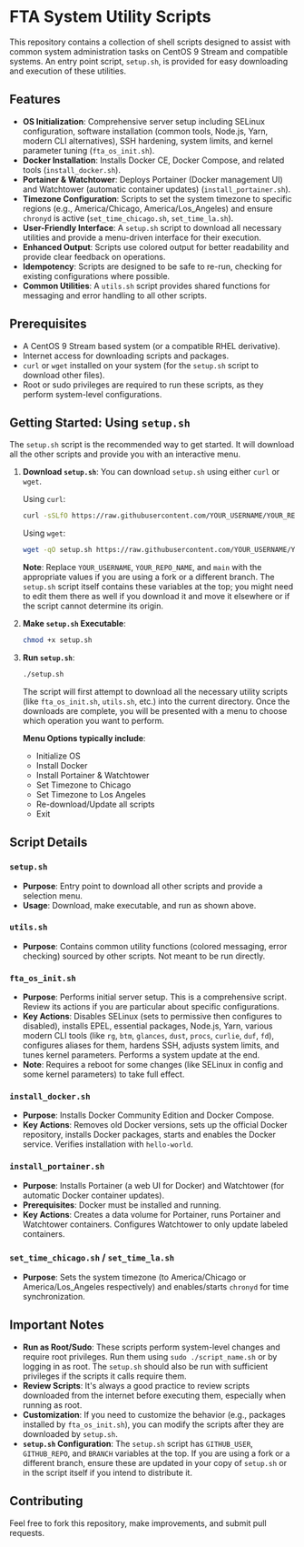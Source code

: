 # FTA System Utility Scripts

This repository contains a collection of shell scripts designed to assist with common system administration tasks on CentOS 9 Stream and compatible systems. An entry point script, `setup.sh`, is provided for easy downloading and execution of these utilities.

## Features

*   **OS Initialization**: Comprehensive server setup including SELinux configuration, software installation (common tools, Node.js, Yarn, modern CLI alternatives), SSH hardening, system limits, and kernel parameter tuning (`fta_os_init.sh`).
*   **Docker Installation**: Installs Docker CE, Docker Compose, and related tools (`install_docker.sh`).
*   **Portainer & Watchtower**: Deploys Portainer (Docker management UI) and Watchtower (automatic container updates) (`install_portainer.sh`).
*   **Timezone Configuration**: Scripts to set the system timezone to specific regions (e.g., America/Chicago, America/Los_Angeles) and ensure `chronyd` is active (`set_time_chicago.sh`, `set_time_la.sh`).
*   **User-Friendly Interface**: A `setup.sh` script to download all necessary utilities and provide a menu-driven interface for their execution.
*   **Enhanced Output**: Scripts use colored output for better readability and provide clear feedback on operations.
*   **Idempotency**: Scripts are designed to be safe to re-run, checking for existing configurations where possible.
*   **Common Utilities**: A `utils.sh` script provides shared functions for messaging and error handling to all other scripts.

## Prerequisites

*   A CentOS 9 Stream based system (or a compatible RHEL derivative).
*   Internet access for downloading scripts and packages.
*   `curl` or `wget` installed on your system (for the `setup.sh` script to download other files).
*   Root or sudo privileges are required to run these scripts, as they perform system-level configurations.

## Getting Started: Using `setup.sh`

The `setup.sh` script is the recommended way to get started. It will download all the other scripts and provide you with an interactive menu.

1.  **Download `setup.sh`**:
    You can download `setup.sh` using either `curl` or `wget`.

    Using `curl`:
    ```bash
    curl -sSLfO https://raw.githubusercontent.com/YOUR_USERNAME/YOUR_REPO_NAME/main/setup.sh
    ```

    Using `wget`:
    ```bash
    wget -qO setup.sh https://raw.githubusercontent.com/YOUR_USERNAME/YOUR_REPO_NAME/main/setup.sh
    ```
    **Note**: Replace `YOUR_USERNAME`, `YOUR_REPO_NAME`, and `main` with the appropriate values if you are using a fork or a different branch. The `setup.sh` script itself contains these variables at the top; you might need to edit them there as well if you download it and move it elsewhere or if the script cannot determine its origin.

2.  **Make `setup.sh` Executable**:
    ```bash
    chmod +x setup.sh
    ```

3.  **Run `setup.sh`**:
    ```bash
    ./setup.sh
    ```
    The script will first attempt to download all the necessary utility scripts (like `fta_os_init.sh`, `utils.sh`, etc.) into the current directory.
    Once the downloads are complete, you will be presented with a menu to choose which operation you want to perform.

    **Menu Options typically include**:
    *   Initialize OS
    *   Install Docker
    *   Install Portainer & Watchtower
    *   Set Timezone to Chicago
    *   Set Timezone to Los Angeles
    *   Re-download/Update all scripts
    *   Exit

## Script Details

### `setup.sh`
*   **Purpose**: Entry point to download all other scripts and provide a selection menu.
*   **Usage**: Download, make executable, and run as shown above.

### `utils.sh`
*   **Purpose**: Contains common utility functions (colored messaging, error checking) sourced by other scripts. Not meant to be run directly.

### `fta_os_init.sh`
*   **Purpose**: Performs initial server setup. This is a comprehensive script. Review its actions if you are particular about specific configurations.
*   **Key Actions**: Disables SELinux (sets to permissive then configures to disabled), installs EPEL, essential packages, Node.js, Yarn, various modern CLI tools (like `rg`, `btm`, `glances`, `dust`, `procs`, `curlie`, `duf`, `fd`), configures aliases for them, hardens SSH, adjusts system limits, and tunes kernel parameters. Performs a system update at the end.
*   **Note**: Requires a reboot for some changes (like SELinux in config and some kernel parameters) to take full effect.

### `install_docker.sh`
*   **Purpose**: Installs Docker Community Edition and Docker Compose.
*   **Key Actions**: Removes old Docker versions, sets up the official Docker repository, installs Docker packages, starts and enables the Docker service. Verifies installation with `hello-world`.

### `install_portainer.sh`
*   **Purpose**: Installs Portainer (a web UI for Docker) and Watchtower (for automatic Docker container updates).
*   **Prerequisites**: Docker must be installed and running.
*   **Key Actions**: Creates a data volume for Portainer, runs Portainer and Watchtower containers. Configures Watchtower to only update labeled containers.

### `set_time_chicago.sh` / `set_time_la.sh`
*   **Purpose**: Sets the system timezone (to America/Chicago or America/Los_Angeles respectively) and enables/starts `chronyd` for time synchronization.

## Important Notes

*   **Run as Root/Sudo**: These scripts perform system-level changes and require root privileges. Run them using `sudo ./script_name.sh` or by logging in as root. The `setup.sh` should also be run with sufficient privileges if the scripts it calls require them.
*   **Review Scripts**: It's always a good practice to review scripts downloaded from the internet before executing them, especially when running as root.
*   **Customization**: If you need to customize the behavior (e.g., packages installed by `fta_os_init.sh`), you can modify the scripts after they are downloaded by `setup.sh`.
*   **`setup.sh` Configuration**: The `setup.sh` script has `GITHUB_USER`, `GITHUB_REPO`, and `BRANCH` variables at the top. If you are using a fork or a different branch, ensure these are updated in your copy of `setup.sh` or in the script itself if you intend to distribute it.

## Contributing

Feel free to fork this repository, make improvements, and submit pull requests.
